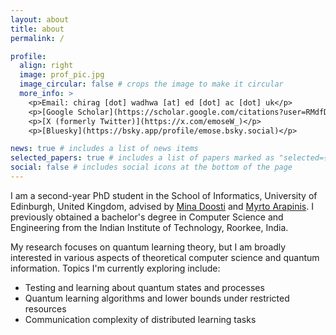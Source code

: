 ```yaml
---
layout: about
title: about
permalink: /

profile:
  align: right
  image: prof_pic.jpg
  image_circular: false # crops the image to make it circular
  more_info: >
    <p>Email: chirag [dot] wadhwa [at] ed [dot] ac [dot] uk</p>
    <p>[Google Scholar](https://scholar.google.com/citations?user=RMdfD1gAAAAJ)</p>
    <p>[X (formerly Twitter)](https://x.com/emoseW_)</p>
    <p>[Bluesky](https://bsky.app/profile/emose.bsky.social)</p>

news: true # includes a list of news items
selected_papers: true # includes a list of papers marked as "selected={true}"
social: false # includes social icons at the bottom of the page
---
```


I am a second-year PhD student in the School of Informatics, University of Edinburgh, United Kingdom, advised by [Mina Doosti](https://minadoosti.github.io/) and [Myrto Arapinis](https://homepages.inf.ed.ac.uk/marapini/). I previously obtained a bachelor's degree in Computer Science and Engineering from the Indian Institute of Technology, Roorkee, India.

My research focuses on quantum learning theory, but I am broadly interested in various aspects of theoretical computer science and quantum information. Topics I'm currently exploring include:
- Testing and learning about quantum states and processes
- Quantum learning algorithms and lower bounds under restricted resources 
- Communication complexity of distributed learning tasks